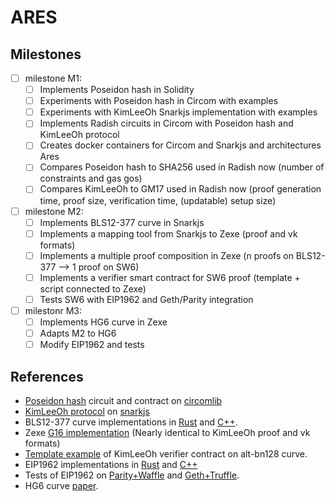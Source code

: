 # ARES

## Milestones
- [ ] milestone M1:
    - [ ] Implements Poseidon hash in Solidity
    - [ ] Experiments with Poseidon hash in Circom with examples
    - [ ] Experiments with KimLeeOh Snarkjs implementation with examples
    - [ ] Implements Radish circuits in Circom with Poseidon hash and KimLeeOh protocol
    - [ ] Creates docker containers for Circom and Snarkjs and architectures Ares
    - [ ] Compares Poseidon hash to SHA256 used in Radish now (number of constraints and gas gos)
    - [ ] Compares KimLeeOh to GM17 used in Radish now (proof generation time, proof size, verification time, (updatable) setup size)
- [ ] milestone M2:
    - [ ] Implements BLS12-377 curve in Snarkjs
    - [ ] Implements a mapping tool from Snarkjs to Zexe (proof and vk formats)
    - [ ] Implements a multiple proof composition in Zexe (n proofs on BLS12-377 --> 1 proof on SW6)
    - [ ] Implements a verifier smart contract for SW6 proof (template + script connected to Zexe)
    - [ ] Tests SW6 with EIP1962 and Geth/Parity integration
- [ ] milestonr M3:
    - [ ] Implements HG6 curve in Zexe
    - [ ] Adapts M2 to HG6
    - [ ] Modify EIP1962 and tests

## References
- [Poseidon hash](https://eprint.iacr.org/2019/458.pdf) circuit and contract on [circomlib](https://github.com/iden3/circomlib)
- [KimLeeOh protocol](https://eprint.iacr.org/2019/586.pdf) on [snarkjs](https://github.com/iden3/snarkjs/tree/master/src)
- BLS12-377 curve implementations in [Rust](https://github.com/scipr-lab/zexe/tree/master/algebra/src) and [C++](https://github.com/EYBlockchain/zk-swap-libff/tree/ey/libff/algebra/curves/bls12_377).
- Zexe [G16 implementation](https://github.com/scipr-lab/zexe/tree/master/groth16/src) (Nearly identical to KimLeeOh proof and vk formats)
- [Template example](https://github.com/iden3/snarkjs/blob/master/templates/verifier_kimleeoh.sol) of KimLeeOh verifier contract on alt-bn128 curve.
- EIP1962 implementations in [Rust](https://github.com/matter-labs/eip1962) and [C++](https://github.com/matter-labs/eip1962_cpp)
- Tests of EIP1962 on [Parity+Waffle](https://github.com/matter-labs/eip1962_lib/tree/v0.9) and [Geth+Truffle](https://github.com/matter-labs/eip1962_lib/tree/v0.9).
- HG6 curve [paper]().
